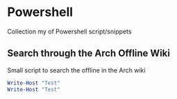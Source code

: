 # Powershell

Collection my of Powershell script/snippets

## Search through the Arch Offline Wiki
Small script to search the offline in the Arch wiki

``` Powershell
Write-Host "Test"
Write-Host "Test"
```
